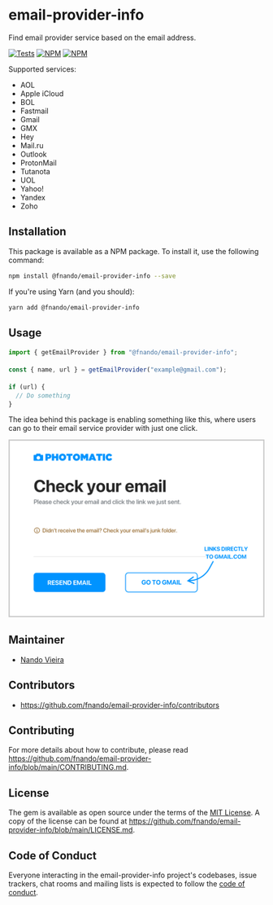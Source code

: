 # email-provider-info

Find email provider service based on the email address.

[![Tests](https://github.com/fnando/email-provider-info/workflows/js-tests/badge.svg)](https://github.com/fnando/email-provider-info)
[![NPM](https://img.shields.io/npm/v/@fnando/email-provider-info.svg)](https://npmjs.org/package/@fnando/email-provider-info)
[![NPM](https://img.shields.io/npm/dt/@fnando/email-provider-info.svg)](https://npmjs.org/package/@fnando/email-provider-info)

Supported services:

- AOL
- Apple iCloud
- BOL
- Fastmail
- Gmail
- GMX
- Hey
- Mail.ru
- Outlook
- ProtonMail
- Tutanota
- UOL
- Yahoo!
- Yandex
- Zoho

## Installation

This package is available as a NPM package. To install it, use the following
command:

```bash
npm install @fnando/email-provider-info --save
```

If you're using Yarn (and you should):

```bash
yarn add @fnando/email-provider-info
```

## Usage

```js
import { getEmailProvider } from "@fnando/email-provider-info";

const { name, url } = getEmailProvider("example@gmail.com");

if (url) {
  // Do something
}
```

The idea behind this package is enabling something like this, where users can go
to their email service provider with just one click.

![Example: Show button that goes straight to Gmail](https://raw.githubusercontent.com/fnando/email-provider-info/main/sample.png)

## Maintainer

- [Nando Vieira](https://github.com/fnando)

## Contributors

- https://github.com/fnando/email-provider-info/contributors

## Contributing

For more details about how to contribute, please read
https://github.com/fnando/email-provider-info/blob/main/CONTRIBUTING.md.

## License

The gem is available as open source under the terms of the
[MIT License](https://opensource.org/licenses/MIT). A copy of the license can be
found at https://github.com/fnando/email-provider-info/blob/main/LICENSE.md.

## Code of Conduct

Everyone interacting in the email-provider-info project's codebases, issue
trackers, chat rooms and mailing lists is expected to follow the
[code of conduct](https://github.com/fnando/email-provider-info/blob/main/CODE_OF_CONDUCT.md).
